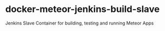 # docker-meteor-jenkins-build-slave
Jenkins Slave Container for building, testing and running Meteor Apps
